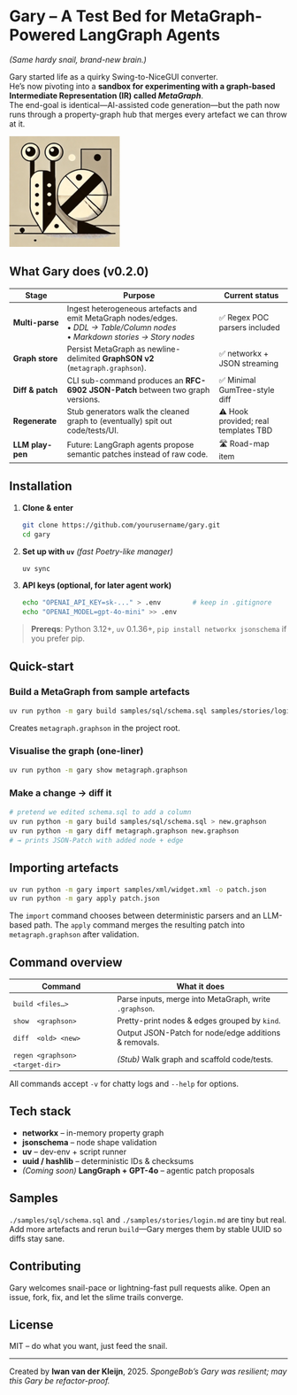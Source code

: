 # Gary ­– A Test Bed for MetaGraph-Powered LangGraph Agents  
*(Same hardy snail, brand-new brain.)*

Gary started life as a quirky Swing-to-NiceGUI converter.  
He’s now pivoting into a **sandbox for experimenting with a graph-based Intermediate Representation (IR) called _MetaGraph_**.  
The end-goal is identical—AI-assisted code generation—but the path now runs through a property-graph hub that merges every artefact we can throw at it.

![Gary](img/gary_small.png)

## What Gary does (v0.2.0)

| Stage | Purpose | Current status |
|-------|---------|----------------|
| **Multi-parse** | Ingest heterogeneous artefacts and emit MetaGraph nodes/edges. <br>• _DDL → Table/Column nodes_ <br>• _Markdown stories → Story nodes_ | ✅ Regex POC parsers included |
| **Graph store** | Persist MetaGraph as newline-delimited **GraphSON v2** (`metagraph.graphson`). | ✅ networkx + JSON streaming |
| **Diff & patch** | CLI sub-command produces an **RFC-6902 JSON-Patch** between two graph versions. | ✅ Minimal GumTree-style diff |
| **Regenerate** | Stub generators walk the cleaned graph to (eventually) spit out code/tests/UI. | ⚠️ Hook provided; real templates TBD |
| **LLM play-pen** | Future: LangGraph agents propose semantic patches instead of raw code. | 🛣️ Road-map item |

## Installation

1. **Clone & enter**  
   ```bash
   git clone https://github.com/yourusername/gary.git
   cd gary
   ```

2. **Set up with `uv`** *(fast Poetry-like manager)*

   ```bash
   uv sync
   ```

3. **API keys (optional, for later agent work)**

   ```bash
   echo "OPENAI_API_KEY=sk-..." > .env        # keep in .gitignore
   echo "OPENAI_MODEL=gpt-4o-mini" >> .env
   ```

> **Prereqs**: Python 3.12+, `uv` 0.1.36+, `pip install networkx jsonschema` if you prefer pip.

## Quick-start

### Build a MetaGraph from sample artefacts

```bash
uv run python -m gary build samples/sql/schema.sql samples/stories/login.md
```

Creates `metagraph.graphson` in the project root.

### Visualise the graph (one-liner)

```bash
uv run python -m gary show metagraph.graphson
```

### Make a change → diff it

```bash
# pretend we edited schema.sql to add a column
uv run python -m gary build samples/sql/schema.sql > new.graphson
uv run python -m gary diff metagraph.graphson new.graphson
# → prints JSON-Patch with added node + edge
```

## Importing artefacts

```bash
uv run python -m gary import samples/xml/widget.xml -o patch.json
uv run python -m gary apply patch.json
```

The `import` command chooses between deterministic parsers and an LLM-based path.
The `apply` command merges the resulting patch into `metagraph.graphson` after validation.


## Command overview

| Command                         | What it does                                           |
| ------------------------------- | ------------------------------------------------------ |
| `build <files…>`                | Parse inputs, merge into MetaGraph, write `.graphson`. |
| `show  <graphson>`              | Pretty-print nodes & edges grouped by `kind`.          |
| `diff  <old> <new>`             | Output JSON-Patch for node/edge additions & removals.  |
| `regen <graphson> <target-dir>` | *(Stub)* Walk graph and scaffold code/tests.           |

All commands accept `-v` for chatty logs and `--help` for options.

## Tech stack

* **networkx** – in-memory property graph
* **jsonschema** – node shape validation
* **uv** – dev-env + script runner
* **uuid / hashlib** – deterministic IDs & checksums
* *(Coming soon)* **LangGraph + GPT-4o** – agentic patch proposals

## Samples

`./samples/sql/schema.sql` and `./samples/stories/login.md` are tiny but real.
Add more artefacts and rerun `build`—Gary merges them by stable UUID so diffs stay sane.

## Contributing

Gary welcomes snail-pace or lightning-fast pull requests alike.
Open an issue, fork, fix, and let the slime trails converge.

## License

MIT – do what you want, just feed the snail.

---

Created by **Iwan van der Kleijn**, 2025.
*SpongeBob’s Gary was resilient; may this Gary be refactor-proof.*
